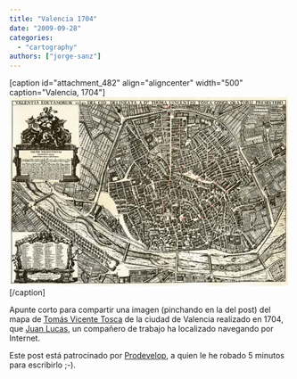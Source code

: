```yaml
---
title: "Valencia 1704"
date: "2009-09-28"
categories: 
  - "cartography"
authors: ["jorge-sanz"]
---
```


\[caption id="attachment\_482" align="aligncenter" width="500" caption="Valencia, 1704"\][![Valencia, 1704](images/tosca.jpg "Mapa de Valencia 1704")](http://www.studiolum.com/wang/tosca-mapa-de-valencia-01-a-28.jpg)\[/caption\]

Apunte corto para compartir una imagen (pinchando en la del post) del mapa de [Tomás Vicente Tosca](http://es.wikipedia.org/wiki/Tomás_Vicente_Tosca) de la ciudad de Valencia realizado en 1704, que [Juan Lucas](http://gvsigmobileonopenmoko.wordpress.com/), un compañero de trabajo ha localizado navegando por Internet.

Este post está patrocinado por [Prodevelop](http://prodevelop.es), a quien le he robado 5 minutos para escribirlo ;-).

